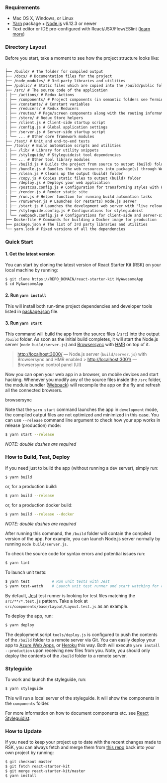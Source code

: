 ### Requirements

- Mac OS X, Windows, or Linux
- [Yarn](https://yarnpkg.com/) package + [Node.js](https://nodejs.org/) v6.12.3 or newer
- Text editor or IDE pre-configured with React/JSX/Flow/ESlint ([learn more](./how-to-configure-text-editors.md))

### Directory Layout

Before you start, take a moment to see how the project structure looks like:

```md
.
├── /build/ # The folder for compiled output
├── /docs/ # Documentation files for the project
├── /node_modules/ # 3rd-party libraries and utilities
├── /public/ # Static files which are copied into the /build/public folder
├── /src/ # The source code of the application
│ ├── /actions/ # Redux Actions
│ ├── /components/ # Project components (in semantic folders see Terminology)
│ ├── /constants/ # Constant variables
│ ├── /reducers/ # Redux Reducers
│ ├── /routes/ # Page/screen components along with the routing information
│ ├── /store/ # Redux Store helpers
│ ├── /client.js # Client-side startup script
│ ├── /config.js # Global application settings
│ ├── /server.js # Server-side startup script
│ └── ... # Other core framework modules
├── /test/ # Unit and end-to-end tests
├── /tools/ # Build automation scripts and utilities
│ ├── /lib/ # Library for utility snippets
│ ├── /styleguide/ # Styleguideist tool dependencies
│ └── ... # Other tool library modules
│ ├── /build.js # Builds the project from source to output (build) folder
│ ├── /bundle.js # Bundles the web resources into package(s) through Webpack
│ ├── /clean.js # Cleans up the output (build) folder
│ ├── /copy.js # Copies static files to output (build) folder
│ ├── /deploy.js # Deploys your web application
│ ├── /postcss.config.js # Configuration for transforming styles with PostCSS plugins
│ ├── /render.js # Render static site
│ ├── /run.js # Helper function for running build automation tasks
│ ├── /runServer.js # Launches (or restarts) Node.js server
│ ├── /start.js # Launches the development web server with "live reload"
│ ├── /styleguide.config.js # Configurations for styleguideist
│ └── /webpack.config.js # Configurations for client-side and server-side bundles
├── Dockerfile # Commands for building a Docker image for production
├── package.json # The list of 3rd party libraries and utilities
└── yarn.lock # Fixed versions of all the dependencies
```

### Quick Start

#### 1. Get the latest version

You can start by cloning the latest version of React Starter Kit (RSK) on your
local machine by running:

```bash
$ git clone https://REPO_DOMAIN/react-starter-kit MyAwesomeApp
$ cd MyAwesomeApp
```

#### 2. Run `yarn install`

This will install both run-time project dependencies and developer tools listed
in [package.json](../package.json) file.

#### 3. Run `yarn start`

This command will build the app from the source files (`/src`) into the output
`/build` folder. As soon as the initial build completes, it will start the
Node.js server (`node build/server.js`) and [Browsersync](https://browsersync.io/)
with [HMR](https://webpack.github.io/docs/hot-module-replacement) on top of it.

> [http://localhost:3000/](http://localhost:3000/) — Node.js server (`build/server.js`)
> with Browsersync and HMR enabled > [http://localhost:3001/](http://localhost:3001/) — Browsersync control panel (UI)

Now you can open your web app in a browser, on mobile devices and start
hacking. Whenever you modify any of the source files inside the `/src` folder,
the module bundler ([Webpack](http://webpack.github.io/)) will recompile the
app on the fly and refresh all the connected browsers.

browsersync

Note that the `yarn start` command launches the app in `development` mode,
the compiled output files are not optimized and minimized in this case.
You can use `--release` command line argument to check how your app works
in release (production) mode:

```bash
$ yarn start --release
```

_NOTE: double dashes are required_

### How to Build, Test, Deploy

If you need just to build the app (without running a dev server), simply run:

```bash
$ yarn build
```

or, for a production build:

```bash
$ yarn build --release
```

or, for a production docker build:

```bash
$ yarn build --release --docker
```

_NOTE: double dashes are required_

After running this command, the `/build` folder will contain the compiled
version of the app. For example, you can launch Node.js server normally by
running `node build/server.js`.

To check the source code for syntax errors and potential issues run:

```bash
$ yarn lint
```

To launch unit tests:

```bash
$ yarn test          # Run unit tests with Jest
$ yarn test-watch    # Launch unit test runner and start watching for changes
```

By default, [Jest](https://facebook.github.io/jest/) test runner is looking for test files
matching the `src/**/*.test.js` pattern. Take a look at `src/components/base/Layout/Layout.test.js`
as an example.

To deploy the app, run:

```bash
$ yarn deploy
```

The deployment script `tools/deploy.js` is configured to push the contents of
the `/build` folder to a remote server via Git. You can easily deploy your app
to
[Azure Web Apps](https://azure.microsoft.com/en-us/services/app-service/web/),
or [Heroku](https://www.heroku.com/) this way. Both will execute `yarn install --production` upon receiving new files from you. Note, you should only deploy
the contents of the `/build` folder to a remote server.

### Styleguide

To work and launch the styleguide, run:

```bash
$ yarn styleguide
```

This will run a local server of the styleguide. It will show the components in the `components` folder.

For more information on how to
document components etc. see [React Styleguidist](https://react-styleguidist.js.org/).

### How to Update

If you need to keep your project up to date with the recent changes made to RSK,
you can always fetch and merge them from [this repo](https://github.com/kriasoft/react-starter-kit)
back into your own project by running:

```bash
$ git checkout master
$ git fetch react-starter-kit
$ git merge react-starter-kit/master
$ yarn install
```
